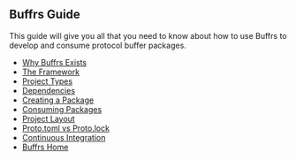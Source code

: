 ## Buffrs Guide

This guide will give you all that you need to know about how to use
Buffrs to develop and consume protocol buffer packages.

* [Why Buffrs Exists](./why-buffrs-exists.md)
* [The Framework](./the-framework.md)
* [Project Types](./project-types.md)
* [Dependencies](./dependencies.md)
* [Creating a Package](./creating-a-new-package.md)
* [Consuming Packages](./consuming-packages.md)
* [Project Layout](./project-layout.md)
* [Proto.toml vs Proto.lock](./proto-toml-vs-proto-lock.md)
* [Continuous Integration](./continuous-integration.md)
* [Buffrs Home](./buffrs-home.md)
